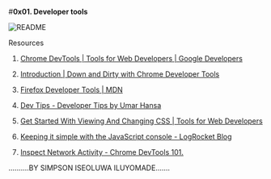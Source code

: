 #**0x01. Developer tools**

![README](https://github.com/simpsonismade24d/alx-frontend/assets/111156398/fbe9e7ab-127c-42fd-81a5-09af1f5ebf96)

Resources

1. [Chrome DevTools | Tools for Web Developers | Google Developers](https://intranet.alxswe.com/rltoken/a00xWFVG2r6G3lphxOFexA)

2. [Introduction | Down and Dirty with Chrome Developer Tools](https://intranet.alxswe.com/rltoken/NMYYMG44e0dZ2eb5uR4iUQ)

3. [Firefox Developer Tools | MDN](https://intranet.alxswe.com/rltoken/If7a66qWg4qxhKuNPRoJCw)

4. [Dev Tips - Developer Tips by Umar Hansa](https://intranet.alxswe.com/rltoken/rdGj_NA-X--rwekzt9bffQ)

5. [Get Started With Viewing And Changing CSS | Tools for Web Developers](https://intranet.alxswe.com/rltoken/rU_42ND20tHzosN2V1xP1w)

6. [Keeping it simple with the JavaScript console - LogRocket Blog](https://intranet.alxswe.com/rltoken/UiqZ7pmI5L7BMr3ZaG4Bow)

7. [Inspect Network Activity - Chrome DevTools 101.](https://intranet.alxswe.com/rltoken/I_IHgn0hsaB1kee6RgU1SQ)


..........BY SIMPSON ISEOLUWA ILUYOMADE.......
